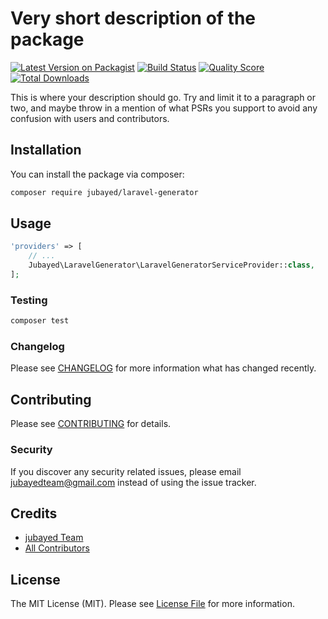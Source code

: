 # Very short description of the package

[![Latest Version on Packagist](https://img.shields.io/packagist/v/jubayed/laravel-generator.svg?style=flat-square)](https://packagist.org/packages/jubayed/laravel-generator)
[![Build Status](https://img.shields.io/travis/jubayed/laravel-generator/master.svg?style=flat-square)](https://travis-ci.org/jubayed/laravel-generator)
[![Quality Score](https://img.shields.io/scrutinizer/g/jubayed/laravel-generator.svg?style=flat-square)](https://scrutinizer-ci.com/g/jubayed/jubayed-generator)
[![Total Downloads](https://img.shields.io/packagist/dt/jubayed/laravel-generator.svg?style=flat-square)](https://packagist.org/packages/jubayed/laravel-generator)

This is where your description should go. Try and limit it to a paragraph or two, and maybe throw in a mention of what PSRs you support to avoid any confusion with users and contributors.

## Installation

You can install the package via composer:

```bash
composer require jubayed/laravel-generator
```

## Usage

``` php
'providers' => [
    // ...
    Jubayed\LaravelGenerator\LaravelGeneratorServiceProvider::class,
];
```

### Testing

``` bash
composer test
```

### Changelog

Please see [CHANGELOG](CHANGELOG.md) for more information what has changed recently.

## Contributing

Please see [CONTRIBUTING](CONTRIBUTING.md) for details.

### Security

If you discover any security related issues, please email jubayedteam@gmail.com instead of using the issue tracker.

## Credits

- [jubayed Team](https://github.com/jubayed)
- [All Contributors](../../contributors)

## License

The MIT License (MIT). Please see [License File](LICENSE.md) for more information.


